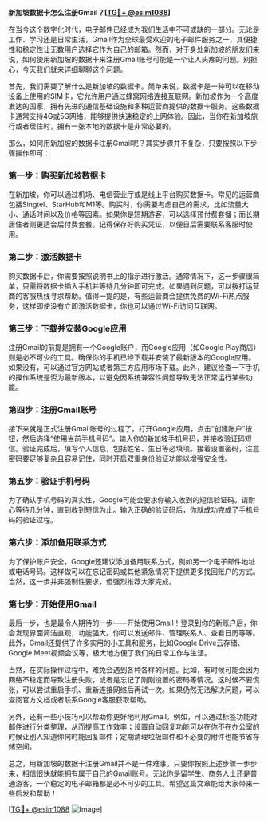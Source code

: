 **新加坡数据卡怎么注册Gmail？[[TG💪+ @esim1088](https://t.me/s/esim1088)]**

在当今这个数字化时代，电子邮件已经成为我们生活中不可或缺的一部分。无论是工作、学习还是日常生活，Gmail作为全球最受欢迎的电子邮件服务之一，其便捷性和稳定性让无数用户选择它作为自己的邮箱。然而，对于身处新加坡的朋友们来说，如何使用新加坡的数据卡来注册Gmail账号可能是一个让人头疼的问题。别担心，今天我们就来详细聊聊这个问题。

首先，我们需要了解什么是新加坡的数据卡。简单来说，数据卡是一种可以在移动设备上使用的SIM卡，它允许用户通过蜂窝网络连接互联网。新加坡作为一个高度发达的国家，拥有先进的通信基础设施和多种运营商提供的数据卡服务。这些数据卡通常支持4G或5G网络，能够提供快速稳定的上网体验。因此，当你在新加坡旅行或者居住时，拥有一张本地的数据卡是非常必要的。

那么，如何用新加坡的数据卡注册Gmail呢？其实步骤并不复杂，只要按照以下步骤操作即可：

### 第一步：购买新加坡数据卡

在新加坡，你可以通过机场、电信营业厅或是线上平台购买数据卡。常见的运营商包括Singtel、StarHub和M1等。购买时，你需要考虑自己的需求，比如流量大小、通话时间以及价格等因素。如果你是短期游客，可以选择预付费套餐；而长期居住者则更适合后付费套餐。记得保存好购买凭证，以便日后需要联系客服时使用。

### 第二步：激活数据卡

购买数据卡后，你需要按照说明书上的指示进行激活。通常情况下，这一步骤很简单，只需将数据卡插入手机并等待几分钟即可完成。如果遇到问题，可以拨打运营商的客服热线寻求帮助。值得一提的是，有些运营商会提供免费的Wi-Fi热点服务，这样即使没有立即激活数据卡，你也可以通过Wi-Fi访问互联网。

### 第三步：下载并安装Google应用

注册Gmail的前提是拥有一个Google账户，而Google应用（如Google Play商店）则是必不可少的工具。确保你的手机已经下载并安装了最新版本的Google应用。如果没有，可以通过官方网站或者第三方应用市场下载。此外，建议检查一下手机的操作系统是否为最新版本，以避免因系统兼容性问题导致无法正常运行某些功能。

### 第四步：注册Gmail账号

接下来就是正式注册Gmail账号的过程了。打开Google应用，点击“创建账户”按钮，然后选择“使用当前手机号码”。输入你的新加坡手机号码，并接收验证码短信。验证完成后，填写个人信息，包括姓名、生日等必填项。接着设置密码，注意密码要足够复杂且容易记住，同时开启双重身份验证功能以增强安全性。

### 第五步：验证手机号码

为了确认手机号码的真实性，Google可能会要求你输入收到的短信验证码。请耐心等待几分钟，直到收到短信为止。输入正确的验证码后，你就成功完成了手机号码的验证过程。

### 第六步：添加备用联系方式

为了保护账户安全，Google还建议添加备用联系方式，例如另一个电子邮件地址或电话号码。这样做可以在忘记密码或其他紧急情况下提供更多找回账户的方式。当然，这一步并非强制性要求，但强烈推荐大家完成。

### 第七步：开始使用Gmail

最后一步，也是最令人期待的一步——开始使用Gmail！登录到你的新账户后，你会发现界面简洁直观，功能强大。你可以发送邮件、管理联系人、查看日历等等。此外，Gmail还提供了许多实用的小工具和服务，比如Google Drive云存储、Google Meet视频会议等，极大地方便了我们的日常工作与生活。

当然，在实际操作过程中，难免会遇到各种各样的问题。比如，有时候可能会因为网络不稳定而导致注册失败，或者是忘记了刚刚设置的密码等情况。这时候不要慌张，可以尝试重启手机、重新连接网络后再试一次。如果仍然无法解决问题，可以查阅官方文档或者联系Google客服获取帮助。

另外，还有一些小技巧可以帮助你更好地利用Gmail。例如，可以通过标签功能对邮件进行分类整理，从而提高工作效率；设置自动回复功能可以在你不在办公室的时候让别人知道你何时能回复邮件；定期清理垃圾邮件和不必要的附件也能节省存储空间。

总之，用新加坡的数据卡注册Gmail并不是一件难事。只要你按照上述步骤一步步来，相信很快就能拥有属于自己的Gmail账号。无论你是留学生、商务人士还是普通游客，一个稳定的电子邮箱都是必不可少的工具。希望这篇文章能给大家带来一些启发和帮助！

[[TG💪+ @esim1088](https://t.me/s/esim1088) ![Image](https://i.postimg.cc/4NQfJmqS/Snipaste-2025-05-13-00-14-12.png)]